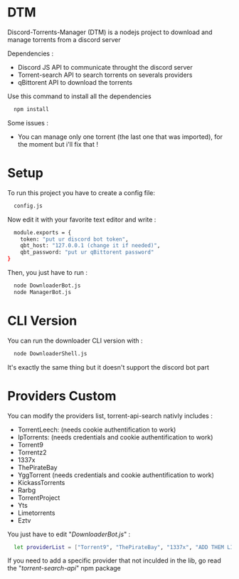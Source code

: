 # DTM
Discord-Torrents-Manager (DTM) is a nodejs project to download and manage torrents from a discord server

Dependencies : 
- Discord JS API to communicate throught the discord server
- Torrent-search API to search torrents on severals providers
- qBittorent API to download the torrents

Use this command to install all the dependencies
```bash
  npm install
```

Some issues :
- You can manage only one torrent (the last one that was imported), for the moment but i'll fix that !

# Setup
To run this project you have to create a config file:
```bash
  config.js
```
Now edit it with your favorite text editor and write :
```bash
  module.exports = {
    token: "put ur discord bot token",
    qbt_host: "127.0.0.1 (change it if needed)",
    qbt_password: "put ur qBittorent password"
}
```
Then, you just have to run :
```bash
  node DownloaderBot.js
  node ManagerBot.js
```

# CLI Version
You can run the downloader CLI version with :
```bash
  node DownloaderShell.js
```
It's exactly the same thing but it doesn't support the discord bot part

# Providers Custom
You can modify the providers list, torrent-api-search nativly includes :

- TorrentLeech: (needs cookie authentification to work)
- IpTorrents: (needs credentials and cookie authentification to work)
- Torrent9
- Torrentz2
- 1337x
- ThePirateBay
- YggTorrent (needs credentials and cookie authentification to work)
- KickassTorrents
- Rarbg
- TorrentProject
- Yts
- Limetorrents
- Eztv

You just have to edit "*DownloaderBot.js*" : 
```bash
  let providerList = ["Torrent9", "ThePirateBay", "1337x", "ADD THEM LIKES THAT"]
```
If you need to add a specific provider that not inculded in the lib, go read the "*torrent-search-api*" npm package
